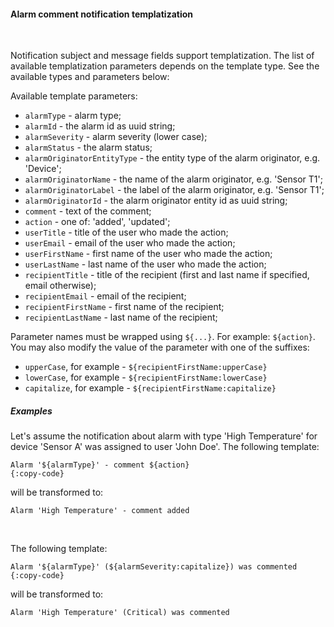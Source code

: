 #### Alarm comment notification templatization

<div class="divider"></div>
<br/>

Notification subject and message fields support templatization.
The list of available templatization parameters depends on the template type.
See the available types and parameters below:

Available template parameters:

* `alarmType` - alarm type;
* `alarmId` - the alarm id as uuid string;
* `alarmSeverity` - alarm severity (lower case);
* `alarmStatus` - the alarm status;
* `alarmOriginatorEntityType` - the entity type of the alarm originator, e.g. 'Device';
* `alarmOriginatorName` - the name of the alarm originator, e.g. 'Sensor T1';
* `alarmOriginatorLabel` - the label of the alarm originator, e.g. 'Sensor T1';
* `alarmOriginatorId` - the alarm originator entity id as uuid string;
* `comment` - text of the comment;
* `action` - one of: 'added', 'updated';
* `userTitle` - title of the user who made the action;
* `userEmail` - email of the user who made the action;
* `userFirstName` - first name of the user who made the action;
* `userLastName` - last name of the user who made the action;
* `recipientTitle` - title of the recipient (first and last name if specified, email otherwise);
* `recipientEmail` - email of the recipient;
* `recipientFirstName` - first name of the recipient;
* `recipientLastName` - last name of the recipient;

Parameter names must be wrapped using `${...}`. For example: `${action}`.
You may also modify the value of the parameter with one of the suffixes:

* `upperCase`, for example - `${recipientFirstName:upperCase}`
* `lowerCase`, for example - `${recipientFirstName:lowerCase}`
* `capitalize`, for example - `${recipientFirstName:capitalize}`

<div class="divider"></div>

##### Examples

Let's assume the notification about alarm with type 'High Temperature' for device 'Sensor A' was assigned 
to user 'John Doe'. The following template:

```text
Alarm '${alarmType}' - comment ${action}
{:copy-code}
```

will be transformed to:

```text
Alarm 'High Temperature' - comment added
```

<br/>

The following template:

```text
Alarm '${alarmType}' (${alarmSeverity:capitalize}) was commented
{:copy-code}
```

will be transformed to:

```text
Alarm 'High Temperature' (Critical) was commented
```

<br>
<br>
